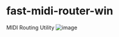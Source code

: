 # fast-midi-router-win
 MIDI Routing Utility
![image](https://github.com/user-attachments/assets/00240cb8-9040-40be-b95f-44f09bc1f5b2)

